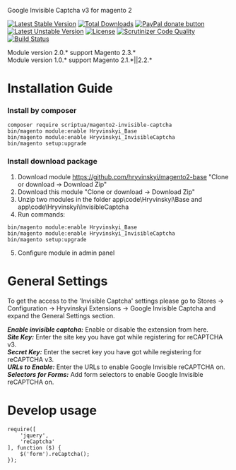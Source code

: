 Google Invisible Captcha v3 for magento 2

[![Latest Stable Version](https://poser.pugx.org/scriptua/magento2-invisible-captcha/v/stable)](https://packagist.org/packages/scriptua/magento2-invisible-captcha)
[![Total Downloads](https://poser.pugx.org/scriptua/magento2-invisible-captcha/downloads)](https://packagist.org/packages/scriptua/magento2-invisible-captcha)
[![PayPal donate button](https://img.shields.io/badge/paypal-donate-yellow.svg)](https://www.paypal.com/cgi-bin/webscr?cmd=_donations&business=legionerblack%40yandex%2eru&lc=UA&item_name=Magento%202%20Invisible%20Captcha&currency_code=USD&bn=PP%2dDonationsBF%3abtn_donateCC_LG%2egif%3aNonHosted "Donate once-off to this project using Paypal")
[![Latest Unstable Version](https://poser.pugx.org/scriptua/magento2-invisible-captcha/v/unstable)](https://packagist.org/packages/scriptua/magento2-invisible-captcha)
[![License](https://poser.pugx.org/scriptua/magento2-invisible-captcha/license)](https://packagist.org/packages/scriptua/magento2-invisible-captcha)
[![Scrutinizer Code Quality](https://scrutinizer-ci.com/g/hryvinskyi/magento2-invisible-captcha/badges/quality-score.png?b=master)](https://scrutinizer-ci.com/g/hryvinskyi/magento2-invisible-captcha/?branch=master)
[![Build Status](https://scrutinizer-ci.com/g/hryvinskyi/magento2-invisible-captcha/badges/build.png?b=master)](https://scrutinizer-ci.com/g/hryvinskyi/magento2-invisible-captcha/build-status/master)

Module version 2.0.* support Magento 2.3.*  
Module version 1.0.* support Magento 2.1.\*||2.2.\*

# Installation Guide
### Install by composer
````
composer require scriptua/magento2-invisible-captcha
bin/magento module:enable Hryvinskyi_Base
bin/magento module:enable Hryvinskyi_InvisibleCaptcha
bin/magento setup:upgrade
````
### Install download package
1. Download module https://github.com/hryvinskyi/magento2-base "Clone or download -> Download Zip" 
2. Download this module "Clone or download -> Download Zip"
3. Unzip two modules in the folder app\code\Hryvinskyi\Base and app\code\Hryvinskyi\InvisibleCaptcha
4. Run commands:

```
bin/magento module:enable Hryvinskyi_Base
bin/magento module:enable Hryvinskyi_InvisibleCaptcha
bin/magento setup:upgrade
```
5. Configure module in admin panel

# General Settings
To get the access to the 'Invisible Captcha' settings please go to
Stores -> Configuration -> Hryvinskyi Extensions -> Google Invisible Captcha and expand the General Settings section.

***Enable invisible captcha:*** Enable or disable the extension from here.  
***Site Key:*** Enter the site key you have got while registering for reCAPTCHA v3.  
***Secret Key:*** Enter the secret key you have got while registering for reCAPTCHA v3.  
***URLs to Enable:*** Enter the URLs to enable Google Invisible reCAPTCHA on.  
***Selectors for Forms:*** Add form selectors to enable Google Invisible reCAPTCHA on.

# Develop usage
````
require([
    'jquery',
    'reCaptcha'
], function ($) {
    $('form').reCaptcha();
});
````

